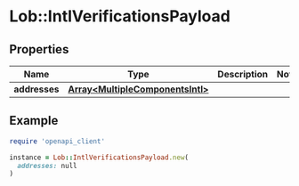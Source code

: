 # Lob::IntlVerificationsPayload

## Properties

| Name | Type | Description | Notes |
| ---- | ---- | ----------- | ----- |
| **addresses** | [**Array&lt;MultipleComponentsIntl&gt;**](MultipleComponentsIntl.md) |  |  |

## Example

```ruby
require 'openapi_client'

instance = Lob::IntlVerificationsPayload.new(
  addresses: null
)
```

